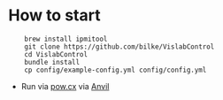 # How to start

        brew install ipmitool
        git clone https://github.com/bilke/VislabControl
        cd VislabControl
        bundle install
        cp config/example-config.yml config/config.yml

- Run via [pow.cx][pow] via [Anvil][anvil]

[pow]: http://pow.cx
[anvil]: http://anvilformac.com